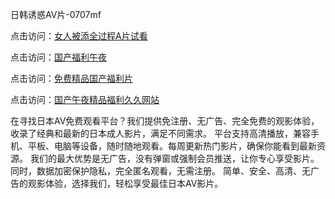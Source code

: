 日韩诱惑AV片-0707mf

点击访问：<a href="https://gsd-agv.pages.dev/">女人被添全过程A片试看</a>

点击访问：<a href="https://gda-c7m.pages.dev/">国产福利午夜</a>

点击访问：<a href="https://tfda.pages.dev/">免费精品国产福利片</a>

点击访问：<a href="https://bsdf-5f5.pages.dev/">国产午夜精品福利久久网站</a>

在寻找日本AV免费观看平台？我们提供免注册、无广告、完全免费的观影体验，收录了经典和最新的日本成人影片，满足不同需求。
平台支持高清播放，兼容手机、平板、电脑等设备，随时随地观看。每周更新热门影片，确保你能看到最新资源。
我们的最大优势是无广告，没有弹窗或强制会员推送，让你专心享受影片。同时，数据加密保护隐私，完全匿名观看，无需注册。
简单、安全、高清、无广告的观影体验，选择我们，轻松享受最佳日本AV影片。

<span style="display:none;">[Canonical link](https://github.com/pl20250707/pl09 ）</span>


